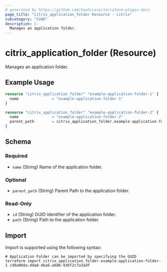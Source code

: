 ```yaml
---
# generated by https://github.com/hashicorp/terraform-plugin-docs
page_title: "citrix_application_folder Resource - citrix"
subcategory: "CVAD"
description: |-
  Manages an application folder.
---
```


# citrix_application_folder (Resource)

Manages an application folder.

## Example Usage

```terraform
resource "citrix_application_folder" "example-application-folder-1" {
  name               = "example-application-folder-1"
}

resource "citrix_application_folder" "example-application-folder-2" {
  name               = "example-application-folder-2"
  parent_path        = citrix_application_folder.example-application-folder-1.path
}
```

<!-- schema generated by tfplugindocs -->
## Schema

### Required

- `name` (String) Name of the application folder.

### Optional

- `parent_path` (String) Parent Path to the application folder.

### Read-Only

- `id` (String) GUID identifier of the application folder.
- `path` (String) Path to the application folder.

## Import

Import is supported using the following syntax:

```shell
# Application Folder can be imported by specifying the GUID
terraform import citrix_application_folder.example-application-folder-1 cd0a00da-dda8-4ba6-a686-936f2c7a3adf
```